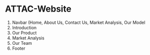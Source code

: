 # ATTAC-Website

1. Navbar (Home, About Us, Contact Us, Market Analysis, Our Model  
2. Introduction 
3. Our Product
4. Market Analysis
5. Our Team
6. Footer 
